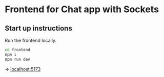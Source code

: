 # Frontend for Chat app with Sockets


## Start up instructions

Run the frontend locally.

```bash
cd frontend
npm i
npm run dev
```

=> [localhost:5173](http://localhost:5173/)